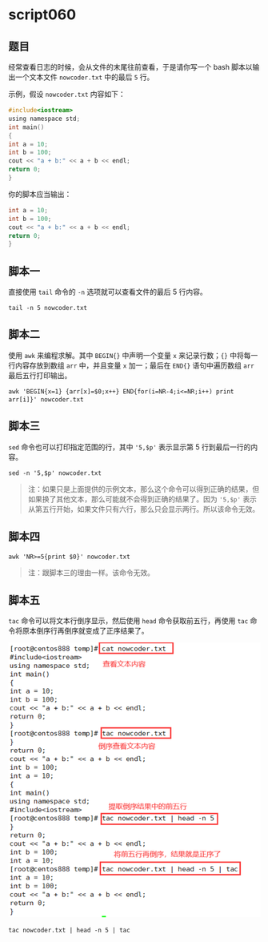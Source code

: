 # script060
## 题目

经常查看日志的时候，会从文件的末尾往前查看，于是请你写一个 bash 脚本以输出一个文本文件 `nowcoder.txt` 中的最后 `5` 行。

示例，假设 `nowcoder.txt` 内容如下：

```c
#include<iostream>
using namespace std;
int main()
{
int a = 10;
int b = 100;
cout << "a + b:" << a + b << endl;
return 0;
}
```

你的脚本应当输出：

```c
int a = 10;
int b = 100;
cout << "a + b:" << a + b << endl;
return 0;
}
```





## 脚本一

直接使用 `tail` 命令的 `-n` 选项就可以查看文件的最后 5 行内容。

```shell
tail -n 5 nowcoder.txt
```





## 脚本二

使用 `awk` 来编程求解。其中 `BEGIN{}` 中声明一个变量 `x` 来记录行数；`{}` 中将每一行内容存放到数组 `arr` 中，并且变量 `x` 加一；最后在 `END{}` 语句中遍历数组 `arr` 最后五行打印输出。

```shell
awk 'BEGIN{x=1} {arr[x]=$0;x++} END{for(i=NR-4;i<=NR;i++) print arr[i]}' nowcoder.txt
```





## 脚本三

`sed` 命令也可以打印指定范围的行，其中 `'5,$p'` 表示显示第 5 行到最后一行的内容。

```shell
sed -n '5,$p' nowcoder.txt
```

> 注：如果只是上面提供的示例文本，那么这个命令可以得到正确的结果，但如果换了其他文本，那么可能就不会得到正确的结果了。因为 `'5,$p'` 表示从第五行开始，如果文件只有六行，那么只会显示两行。所以该命令无效。





## 脚本四

```shell
awk 'NR>=5{print $0}' nowcoder.txt
```

> 注：跟脚本三的理由一样。该命令无效。





## 脚本五

`tac` 命令可以将文本行倒序显示，然后使用 `head` 命令获取前五行，再使用 `tac` 命令将原本倒序行再倒序就变成了正序结果了。

![image-20220708225848852](image-script060/image-20220708225848852.png)

```shell
tac nowcoder.txt | head -n 5 | tac
```